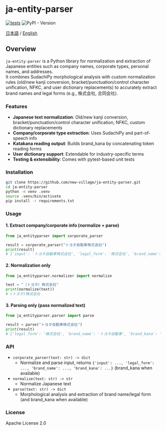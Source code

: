 
# ja-entity-parser  
[![tests](https://github.com/new-village/ja-entity-parser/actions/workflows/tests.yml/badge.svg)](https://github.com/new-village/ja-entity-parser/actions/workflows/tests.yml) ![PyPI - Version](https://img.shields.io/pypi/v/ja_entityparser)
  
[日本語](./docs/README_ja.md) / [English](./README.md)  
  

## Overview

`ja-entity-parser` is a Python library for normalization and extraction of Japanese entities such as company names, corporate types, personal names, and addresses.  
It combines SudachiPy morphological analysis with custom normalization rules (old/new kanji conversion, bracket/punctuation/control character unification, NFKC, and user dictionary replacements) to accurately extract brand names and legal forms (e.g., 株式会社, 合同会社).

### Features

- **Japanese text normalization**: Old/new kanji conversion, bracket/punctuation/control character unification, NFKC, custom dictionary replacements
- **Company/corporate type extraction**: Uses SudachiPy and part-of-speech info
- **Katakana reading output**: Builds brand_kana by concatenating token reading forms
- **User dictionary support**: Extendable for industry-specific terms
- **Testing & extensibility**: Comes with pytest-based unit tests

### Installation

```bash
git clone https://github.com/new-village/ja-entity-parser.git
cd ja-entity-parser
python -m venv .venv
source .venv/bin/activate
pip install -r requirements.txt
```

### Usage

#### 1. Extract company/corporate info (normalize + parse)

```python
from ja_entityparser import corporate_parser

result = corporate_parser("トヨタ自動車株式会社")
print(result)
# {'input': 'トヨタ自動車株式会社', 'legal_form': '株式会社', 'brand_name': 'トヨタ自動車', 'brand_kana': 'トヨタジドウシャ'}
```

#### 2. Normalization only

```python
from ja_entityparser.normalizer import normalize

text = "〔トヨタ〕株式会社"
print(normalize(text))
# (トヨタ)株式会社
```

#### 3. Parsing only (pass normalized text)

```python
from ja_entityparser.parser import parse

result = parse("トヨタ自動車株式会社")
print(result)
# {'legal_form': '株式会社', 'brand_name': 'トヨタ自動車', 'brand_kana': 'トヨタジドウシャ'}
```

### API

- `corporate_parser(text: str) -> dict`
	- Normalize and parse input, returns `{'input': ..., 'legal_form': ..., 'brand_name': ..., 'brand_kana': ...}` (brand_kana when available)
- `normalize(text: str) -> str`
	- Normalize Japanese text
- `parse(text: str) -> dict`
	- Morphological analysis and extraction of brand name/legal form (and brand_kana when available)

### License

Apache License 2.0
